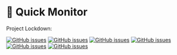 # 🚧 Quick Monitor

Project Lockdown:

[![GitHub issues](https://img.shields.io/github/issues-search/TheIOFoundation/ProjectLockdown?color=%23D998FA\&query=is%3Aopen+is%3Aissue+-label%3AEpic+-label%3A%22%F0%9F%94%8D+Stage%3A+Evaluation%22+-label%3A%22%E2%9D%84+Stage%3A+Abandoned%22+-label%3A%22%F0%9F%9A%A7+Stage%3A+Not+Ready%22+-label%3A%22%F0%9F%93%8C+Stage%3A+Published%22+-label%3A%22%F0%9F%92%AB+Stage%3A+In+Progress%22+-label%3A%22%E2%9C%94+Stage%3A+Ready%22%22\&label=No+Stage)](https://github.com/TheIOFoundation/ProjectLockdown/issues?q=is%3Aopen+is%3Aissue+-label%3AEpic+-label%3A%22%F0%9F%94%8D+Stage%3A+Evaluation%22+-label%3A%22%E2%9D%84+Stage%3A+Abandoned%22+-label%3A%22%F0%9F%9A%A7+Stage%3A+Not+Ready%22+-label%3A%22%F0%9F%93%8C+Stage%3A+Published%22+-label%3A%22%F0%9F%92%AB+Stage%3A+In+Progress%22+-label%3A%22%E2%9C%94+Stage%3A+Ready%22) [![GitHub issues](https://img.shields.io/github/issues-search/TheIOFoundation/ProjectLockdown?color=%23D998FA\&query=is%3Aopen+is%3Aissue+-label%3AEpic+-label%3A%22%F0%9F%92%AD+Need%3A+Advice%22+-label%3A%22%F0%9F%A4%96+Need%3A+Automation%22+-label%3A%22%E2%8C%A8+Need%3A+Code%22+-label%3A%22%F0%9F%8E%A8+Need%3A+Design%22+-label%3A%22%F0%9F%93%91+Need%3A+Documentation%22+-label%3A%22%F0%9F%92%AC+Need%3A+Lead%22+-label%3A%22%F0%9F%96%96+Need%3A+Position%22+-label%3A%22%F0%9F%97%83+Need%3A+Procedure%22+-label%3A%22%F0%9F%94%8D+Need%3A+Research%22+-label%3A%22%F0%9F%94%8B+Need%3A+Resource%22+-label%3A%22%F0%9F%92%BC+Need%3A+Service%22+-label%3A%22%F0%9F%9B%A0+Need%3A+Tool%22+-label%3A%22%F0%9F%93%9D+Need%3A+Translation%22%22\&label=No+Need)](https://github.com/TheIOFoundation/ProjectLockdown/issues?q=is%3Aopen+is%3Aissue+-label%3AEpic+-label%3A%22%F0%9F%92%AD+Need%3A+Advice%22+-label%3A%22%F0%9F%A4%96+Need%3A+Automation%22+-label%3A%22%E2%8C%A8+Need%3A+Code%22+-label%3A%22%F0%9F%8E%A8+Need%3A+Design%22+-label%3A%22%F0%9F%93%91+Need%3A+Documentation%22+-label%3A%22%F0%9F%92%AC+Need%3A+Lead%22+-label%3A%22%F0%9F%96%96+Need%3A+Position%22+-label%3A%22%F0%9F%97%83+Need%3A+Procedure%22+-label%3A%22%F0%9F%94%8D+Need%3A+Research%22+-label%3A%22%F0%9F%94%8B+Need%3A+Resource%22+-label%3A%22%F0%9F%92%BC+Need%3A+Service%22+-label%3A%22%F0%9F%9B%A0+Need%3A+Tool%22+-label%3A%22%F0%9F%93%9D+Need%3A+Translation%22) [![GitHub issues](https://img.shields.io/github/issues-search/TheIOFoundation/ProjectLockdown?color=%23D998FA\&query=is%3Aopen+is%3Aissue+-label%3AEpic+-label%3A%22%F0%9F%94%A5+Priority%3A+Critical%22+-label%3A%22%E2%9A%A1+Priority%3A+High%22+-label%3A%22%E2%9D%84+Priority%3A+Low%22+-label%3A%22%F0%9F%92%A7+Priority%3A+Medium%22%22\&label=No+Priority)](https://github.com/TheIOFoundation/ProjectLockdown/issues?q=is%3Aopen+is%3Aissue+label%3A%22%E2%9C%94+Stage%3A+Ready%22+label:%22%F0%9F%8E%A8%20Need%3A%20Design%22) [![GitHub issues](https://img.shields.io/github/issues-search/TheIOFoundation/ProjectLockdown?color=%23D998FA\&query=is%3Aopen+is%3Aissue+-label%3AEpic+-label%3A%22%F0%9F%8E%A8+Team%3A+UXUI%22+-label%3A%22%F0%9F%94%8D+Team%3A+Research%22+-label%3A%22%F0%9F%94%8B+Team%3A+RA%22+-label%3A%22%F0%9F%A4%9D+Team%3A+Partners%22+-label%3A%22%F0%9F%94%AE+Team%3A+Management%22+-label%3A%22%E2%9A%96+Team%3A+Legal%22+-label%3A%22%E2%9A%99+Team%3A+Infrastructure%22+-label%3A%22%F0%9F%96%96+Team%3A+HR%22+-label%3A%22%F0%9F%92%B6+Team%3A+Finance%22+-label%3A%22%F0%9F%93%91+Team%3A+Docs%22+-label%3A%22%E2%8C%A8+Team%3A+Devs%22+-label%3A%22%F0%9F%93%A2+Team%3A+Comms%22%22\&label=No+Team)](https://github.com/TheIOFoundation/ProjectLockdown/issues?q=is%3Aopen+is%3Aissue+label%3A%22%E2%9C%94+Stage%3A+Ready%22+label:%22%F0%9F%8E%A8%20Need%3A%20Design%22) [![GitHub issues](https://img.shields.io/github/issues-search/TheIOFoundation/ProjectLockdown?color=%23D998FA\&query=is%3Aopen+is%3Aissue+-label%3AEpic+-label%3A%22Project%3A+BiT%22+-label%3A%22Project%3A+NFDR%22+-label%3A%22Project%3A+PLD%22+-label%3A%22Project%3A+TIOF%22+-label%3A%22Project%3A+TU%22+-label%3A%22Project%3A+UDDR%22%22\&label=No+Project)](https://github.com/TheIOFoundation/ProjectLockdown/issues?q=is%3Aopen+is%3Aissue+label%3A%22%E2%9C%94+Stage%3A+Ready%22+label:%22%F0%9F%8E%A8%20Need%3A%20Design%22) [![GitHub issues](https://img.shields.io/github/issues-search/TheIOFoundation/ProjectLockdown?color=%23D998FA\&query=is%3Aopen+is%3Aissue+-label%3AEpic+-label%3A%22Module%3A+ADM%22+-label%3A%22Module%3A+API%22+-label%3A%22Module%3A+BO%22+-label%3A%22Module%3A+CS%22+-label%3A%22Module%3A+DB%22+-label%3A%22Module%3A+DR+SDK%22+-label%3A%22Module%3A+DF%22+-label%3A%22Module%3A+DEI%22+-label%3A%22Module%3A+DSL%22+-label%3A%22Module%3A+IS%22+-label%3A%22Module%3A+MAP%22+-label%3A%22Module%3A+ML%22+-label%3A%22Module%3A+Sources%22+-label%3A%22Module%3A+UDDR+L%22+-label%3A%22Module%3A+UDDR+T%22+-label%3A%22Module%3A+WEB%22%22\&label=No+Module)](https://github.com/TheIOFoundation/ProjectLockdown/issues?q=is%3Aopen+is%3Aissue+-label%3AEpic+-label%3A%22Module%3A+ADM%22+-label%3A%22Module%3A+API%22+-label%3A%22Module%3A+BO%22+-label%3A%22Module%3A+CS%22+-label%3A%22Module%3A+DB%22+-label%3A%22Module%3A+DR+SDK%22+-label%3A%22Module%3A+DF%22+-label%3A%22Module%3A+DEI%22+-label%3A%22Module%3A+DSL%22+-label%3A%22Module%3A+IS%22+-label%3A%22Module%3A+MAP%22+-label%3A%22Module%3A+ML%22+-label%3A%22Module%3A+Sources%22+-label%3A%22Module%3A+UDDR+L%22+-label%3A%22Module%3A+UDDR+T%22+-label%3A%22Module%3A+WEB%22)
